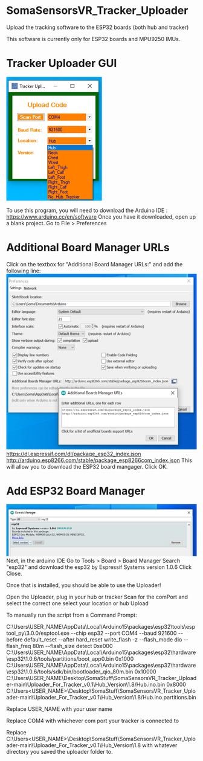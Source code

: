 # SomaSensorsVR_Tracker_Uploader
Upload the tracking software to the ESP32 boards (both hub and tracker)

This software is currently only for ESP32 boards and MPU9250 IMUs.

# Tracker Uploader GUI
![](images/Tracker_Uploader_Gui.png)

To use this program, you will need to download the Arduino IDE : https://www.arduino.cc/en/software
Once you have it downloaded, open up a blank project.
Go to File > Preferences


# Additional Board Manager URLs
Click on the textbox for "Additional Board Manager URLs:" and add the following line:
![](images/Additional_Board_Manager_URLs.png)
https://dl.espressif.com/dl/package_esp32_index.json
http://arduino.esp8266.com/stable/package_esp8266com_index.json
This will allow you to download the ESP32 board mangager.
Click OK.

# Add ESP32 Board Manager
![](images/Board_Managers_esp32.png)
Next, in the arduino IDE Go to
Tools > Board > Board Manager
Search "esp32" and download the esp32 by Espressif Systems version 1.0.6
Click Close.

Once that is installed, you should be able to use the Uploader!

Open the Uploader, plug in your hub or tracker
Scan for the comPort and select the correct one
select your location or hub
Upload

To manually run the script from a Command Prompt:

C:\Users\USER_NAME\AppData\Local\Arduino15\packages\esp32\tools\esptool_py\3.0.0/esptool.exe --chip esp32 --port COM4 --baud 921600 --before default_reset --after hard_reset write_flash -z --flash_mode dio --flash_freq 80m --flash_size detect 0xe000 C:\Users\USER_NAME\AppData\Local\Arduino15\packages\esp32\hardware\esp32\1.0.6/tools/partitions/boot_app0.bin 0x1000 C:\Users\USER_NAME\AppData\Local\Arduino15\packages\esp32\hardware\esp32\1.0.6/tools/sdk/bin/bootloader_qio_80m.bin 0x10000 C:\Users\USER_NAME\Desktop\SomaStuff\SomaSensorsVR_Tracker_Uploader-main\Uploader_For_Tracker_v0.1\Hub_Version\1.8/Hub.ino.bin 0x8000 C:\Users\<USER_NAME>\Desktop\SomaStuff\SomaSensorsVR_Tracker_Uploader-main\Uploader_For_Tracker_v0.1\Hub_Version\1.8/Hub.ino.partitions.bin

Replace USER_NAME with your user name

Replace COM4 with whichever com port your tracker is connected to
  
Replace C:\Users\<USER_NAME>\Desktop\SomaStuff\SomaSensorsVR_Tracker_Uploader-main\Uploader_For_Tracker_v0.1\Hub_Version\1.8 with whatever directory you saved the uploader folder to.

